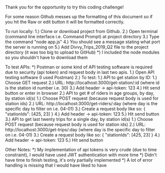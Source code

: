 Thank you for the opportunity to try this coding challenge!

For some reason Github messes up the formatting of this document so if you hit the Raw or edit button it will be formatted correctly.

To run locally:
1.) Clone or download project from Github.
2.) Open terminal (command line interface i.e. Command Prompt) at project directory
3.) Type the command "node app.js"
4.) You should see a message stating what port the server is running on
5.) Add Divvy_Trips_2019_Q2 file to the project directory (it was too big to upload to GitHub)
*) I included the node modules so you shouldn't have to download them

To test APIs:
*) Postman or some kind of API testing software is required due to security (api token) and request body in last two apis.
1.) Open API testing software (I used Postman)
2.) To test:
    1.) API to get station by ID: 
        1.) Choose GET request
        2.) URL: http://localhost:3000/get-station/:id (where id is the station id number i.e. 30)
        3.) Add header -> api-token: 123
        4.) Hit send button or enter in browser
    2.) API to get # of riders in age groups, by day, by station id(s)
        1.) Choose POST request (because request body is used for station ids)
        2.) URL: http://localhost:3000/get-riders/:day (where day is the specific day to filter on i.e. 04-01)
        3.) Create a request body like so: { "stationIds": [425, 23] }
        4.) Add header -> api-token: 123
        5.) Hit send button
    3.) API to get last twenty trips for a single day, by station id(s)
        1.) Choose POST request (because request body is used for station ids)
        2.) URL: http://localhost:3000/get-trips/:day (where day is the specific day to filter on i.e. 04-01)
        3.) Create a request body like so: { "stationIds": [425, 23] }
        4.) Add header -> api-token: 123
        5.) Hit send button
        
Other Notes:
*) My implementation of api tokens is very crude (due to time constraint), I would have used JWT authentication with more time
*) Didn't have time to finish testing, it's only partially implemented
*) A lot of error handling is missing that I would have liked to have
